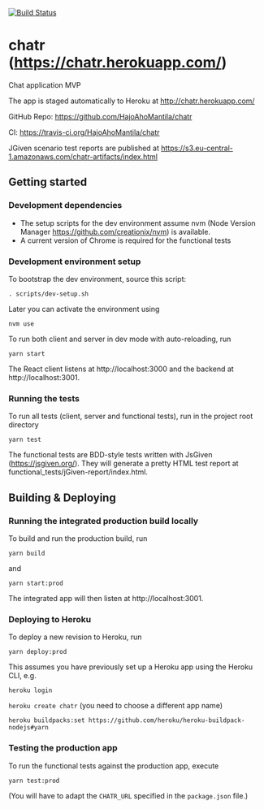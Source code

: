 [![Build Status](https://travis-ci.org/HajoAhoMantila/chatr.svg?branch=master)](https://travis-ci.org/HajoAhoMantila/chatr)

# chatr (https://chatr.herokuapp.com/)
Chat application MVP 

The app is staged automatically to Heroku at http://chatr.herokuapp.com/ 

GitHub Repo: https://github.com/HajoAhoMantila/chatr

CI: https://travis-ci.org/HajoAhoMantila/chatr

JGiven scenario test reports are published at 
https://s3.eu-central-1.amazonaws.com/chatr-artifacts/index.html

## Getting started

### Development dependencies

* The setup scripts for the dev environment assume nvm (Node Version Manager https://github.com/creationix/nvm) is available.
* A current version of Chrome is required for the functional tests 
 
### Development environment setup

To bootstrap the dev environment, source this script:

`. scripts/dev-setup.sh`

Later you can activate the environment using

`nvm use`

To run both client and server in dev mode with auto-reloading, run

`yarn start`

The React client listens at http://localhost:3000 and the backend at http://localhost:3001. 

### Running the tests

To run all tests (client, server and functional tests), run in the project root directory

 `yarn test`

The functional tests are BDD-style tests written with JsGiven (https://jsgiven.org/).
They will generate a pretty HTML test report at functional_tests/jGiven-report/index.html.

## Building & Deploying

### Running the integrated production build locally

To build and run the production build, run 

`yarn build`

and 

`yarn start:prod`

The integrated app will then listen at http://localhost:3001.

### Deploying to Heroku

To deploy a new revision to Heroku, run

`yarn deploy:prod`

This assumes you have previously set up a Heroku app using the Heroku CLI, e.g. 

`heroku login`

`heroku create chatr` (you need to choose a different app name)

`heroku buildpacks:set https://github.com/heroku/heroku-buildpack-nodejs#yarn`

### Testing the production app

To run the functional tests against the production app, execute 

`yarn test:prod`

(You will have to adapt the `CHATR_URL` specified in the `package.json` file.)
